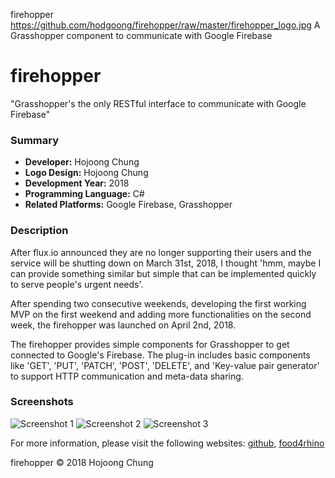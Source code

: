 firehopper
https://github.com/hodgoong/firehopper/raw/master/firehopper_logo.jpg
A Grasshopper component to communicate with Google Firebase

# firehopper
"Grasshopper's the only RESTful interface to communicate with Google Firebase"

### Summary
- **Developer:** Hojoong Chung
- **Logo Design:** Hojoong Chung
- **Development Year:** 2018 
- **Programming Language:** C#
- **Related Platforms:** Google Firebase, Grasshopper

### Description
After flux.io announced they are no longer supporting their users and the service will be shutting down on March 31st, 2018, I thought 'hmm, maybe I can provide something similar but simple that can be implemented quickly to serve people's urgent needs'. 

After spending two consecutive weekends, developing the first working MVP on the first weekend and adding more functionalities on the second week, the firehopper was launched on April 2nd, 2018.

The firehopper provides simple components for Grasshopper to get connected to Google's Firebase. The plug-in includes basic components like 'GET', 'PUT', 'PATCH', 'POST', 'DELETE', and 'Key-value pair generator' to support HTTP communication and meta-data sharing. 

### Screenshots

![Screenshot 1](https://static.food4rhino.com/s3fs-public/styles/large/public/users-files/hojoong-chung/app/firehopper_example_sequencial.png?itok=tgK1rihD)
![Screenshot 2](https://static.food4rhino.com/s3fs-public/users-files/hojoong-chung/app/firehopper_example_script_sharing.png)
![Screenshot 3](https://static.food4rhino.com/s3fs-public/users-files/hojoong-chung/app/firehopper_example_sphere.png)


For more information, please visit the following websites: 
[github](https://github.com/hodgoong/firehopper), [food4rhino](https://www.food4rhino.com/app/firehopper)

firehopper © 2018 Hojoong Chung